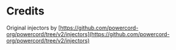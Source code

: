 # Credits

Original injectors by [https://github.com/powercord-org/powercord/tree/v2/injectors](https://github.com/powercord-org/powercord/tree/v2/injectors)